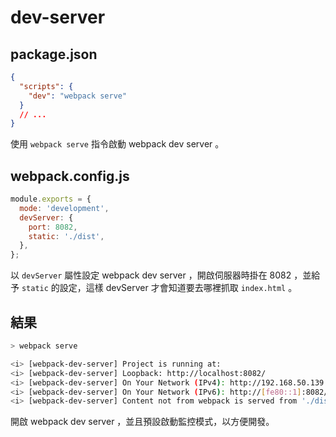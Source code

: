 # dev-server

## package.json

```json
{
  "scripts": {
    "dev": "webpack serve"
  }
  // ...
}
```

使用 `webpack serve` 指令啟動 webpack dev server 。

## webpack.config.js

```js
module.exports = {
  mode: 'development',
  devServer: {
    port: 8082,
    static: './dist',
  },
};
```

以 `devServer` 屬性設定 webpack dev server ，開啟伺服器時掛在 8082 ，並給予 `static` 的設定，這樣 devServer 才會知道要去哪裡抓取 `index.html` 。

## 結果

```bash
> webpack serve

<i> [webpack-dev-server] Project is running at:
<i> [webpack-dev-server] Loopback: http://localhost:8082/
<i> [webpack-dev-server] On Your Network (IPv4): http://192.168.50.139:8082/
<i> [webpack-dev-server] On Your Network (IPv6): http://[fe80::1]:8082/
<i> [webpack-dev-server] Content not from webpack is served from './dist' directory
```

開啟 webpack dev server ，並且預設啟動監控模式，以方便開發。
